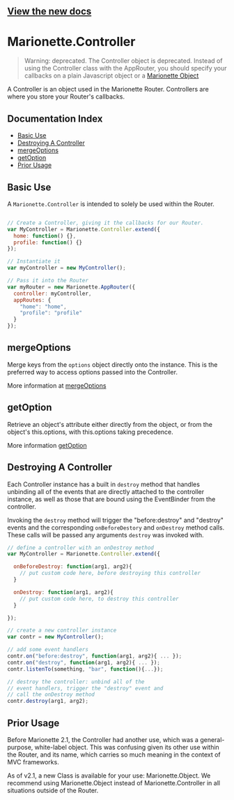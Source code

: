 ## [View the new docs](http://marionettejs.com/docs/marionette.controller.html)

# Marionette.Controller

> Warning: deprecated. The Controller object is deprecated. Instead of using the Controller
> class with the AppRouter, you should specify your callbacks on a plain Javascript object or a [Marionette Object](./marionette.object.md)

A Controller is an object used in the Marionette Router. Controllers are where you store
your Router's callbacks.

## Documentation Index

* [Basic Use](#basic-use)
* [Destroying A Controller](#destroying-a-controller)
* [mergeOptions](#mergeoptions)
* [getOption](#getoption)
* [Prior Usage](#prior-usage)

## Basic Use

A `Marionette.Controller` is intended to solely be used within the Router.

```js

// Create a Controller, giving it the callbacks for our Router.
var MyController = Marionette.Controller.extend({
  home: function() {},
  profile: function() {}
});

// Instantiate it
var myController = new MyController();

// Pass it into the Router
var myRouter = new Marionette.AppRouter({
  controller: myController,
  appRoutes: {
    "home": "home",
    "profile": "profile"
  }
});
```

## mergeOptions

Merge keys from the `options` object directly onto the instance. This is the preferred way to access options
passed into the Controller.

More information at [mergeOptions](./marionette.functions.md#marionettemergeoptions)

## getOption

Retrieve an object's attribute either directly from the object, or from the object's this.options, with this.options taking precedence.

More information [getOption](./marionette.functions.md#marionettegetoption)

## Destroying A Controller

Each Controller instance has a built in `destroy` method that handles
unbinding all of the events that are directly attached to the controller
instance, as well as those that are bound using the EventBinder from
the controller.

Invoking the `destroy` method will trigger the "before:destroy" and "destroy" events and the
corresponding `onBeforeDestory` and `onDestroy` method calls. These calls will be passed any arguments `destroy`
was invoked with.

```js
// define a controller with an onDestroy method
var MyController = Marionette.Controller.extend({

  onBeforeDestroy: function(arg1, arg2){
    // put custom code here, before destroying this controller
  }

  onDestroy: function(arg1, arg2){
    // put custom code here, to destroy this controller
  }

});

// create a new controller instance
var contr = new MyController();

// add some event handlers
contr.on("before:destroy", function(arg1, arg2){ ... });
contr.on("destroy", function(arg1, arg2){ ... });
contr.listenTo(something, "bar", function(){...});

// destroy the controller: unbind all of the
// event handlers, trigger the "destroy" event and
// call the onDestroy method
contr.destroy(arg1, arg2);
```

## Prior Usage

Before Marionette 2.1, the Controller had another use, which was a general-purpose, white-label object. This was confusing given its other use within the Router, and its name, which carries so much meaning in the context of MVC frameworks.

As of v2.1, a new Class is available for your use: Marionette.Object. We recommend using Marionette.Object instead of Marionette.Controller in all situations outside of the Router.
